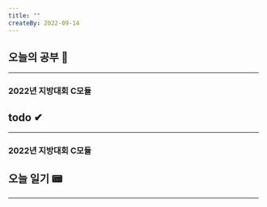 ```yaml
---
title: ""
createBy: 2022-09-14
---
```

## 오늘의 공부 🎉
---
### 2022년 지방대회 C모듈

## todo ✔
---
### 2022년 지방대회 C모듈

## 오늘 일기 📟
---
#### 
